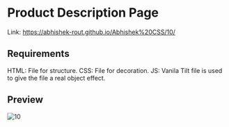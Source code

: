 # Product Description Page

  Link: https://abhishek-rout.github.io/Abhishek%20CSS/10/
  
## Requirements

HTML: File for structure.
CSS: File for decoration.
JS: Vanila Tilt file is used to give the file a real object effect.

## Preview

![10](https://user-images.githubusercontent.com/64718836/92392385-d3fa9280-f13b-11ea-9e05-387e47c224c5.PNG)
